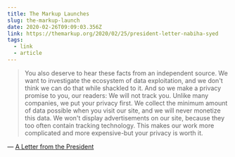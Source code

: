 ```yaml
---
title: The Markup Launches
slug: the-markup-launch
date: 2020-02-26T09:09:03.356Z
link: https://themarkup.org/2020/02/25/president-letter-nabiha-syed
tags:
  - link
  - article
---
```


> You also deserve to hear these facts from an independent source. We want to investigate the ecosystem of data exploitation, and we don't think we can do that while shackled to it.  And so we make a privacy promise to you, our readers: We will not track you. Unlike many companies, we put your privacy first. We collect the minimum amount of data possible when you visit our site, and we will never monetize this data. We won't display advertisements on our site, because they too often contain tracking technology. This makes our work more complicated and more expensive-but your privacy is worth it.

&mdash; [A Letter from the President](https://themarkup.org/2020/02/25/president-letter-nabiha-syed)
